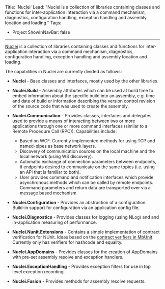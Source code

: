 Title: 'Nuclei'
Lead: "Nuclei is a collection of libraries containing classes and functions for inter-application interaction via a command mechanism, diagnostics, configuration handling, exception handling and assembly location and loading."
Tags:
  - Project
ShowInNavBar: false
---

[Nuclei](http://pvandervelde.github.io/Nuclei) is a collection of libraries containing classes and functions for inter-application interaction via a command mechanism, diagnostics, configuration handling,
exception handling and assembly location and loading.

The capabilities in Nuclei are currently divided as follows:

* __Nuclei__ - Base classes and interfaces, mostly used by the other libraries.
* __Nuclei.Build__ - Assembly attributes which can be used at build time to embed information about the specific build into an assembly, e.g. time and date of build or information describing the version control revision of the source code that was used to create the assembly.
* __Nuclei.Communication__ - Provides classes, interfaces and delegates used to provide a means of interacting between two or more applications through one or more command interfaces (similar to a Remote Procedure Call (RPC)). Capabilities include:
    * Based on WCF. Currently implemented methods for using TCP and named-pipes as base network layers.
    * Discovery of communication sources on the local machine and the local network (using WS discovery).
    * Automatic exchange of connection parameters between endpoints, if endpoints desired to communicate on the same topics (i.e. using an API that is familiar to both).
    * User provides command and notification interfaces which provide asynchronous methods which can be called by remote endpoints. Command parameters and return data are transported over via a message based mechanism.
* __Nuclei.Configuration__ - Provides an abstraction of a configuration. Build-in support for configuration via an application config file.
* __Nuclei.Diagnostics__ - Provides classes for logging (using NLog) and and in-application measuring of performance.
* __Nuclei.Nunit.Extensions__ - Contains a simple implementation of contract verification for NUnit. Ideas based on the
[contract verifiers in MbUnit](http://interfacingreality.blogspot.co.nz/2009/03/contract-verifiers-in-mbunit-v307.html). Currently only has verifiers for hashcode and equality.

* __Nuclei.AppDomains__ - Provides classes for the creation of AppDomains with pre-set assembly resolve and exception handlers.
* __Nuclei.ExceptionHandling__ - Provides exception filters for use in top level exception recording.
* __Nuclei.Fusion__ - Provides methods for assembly resolve requests.

